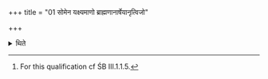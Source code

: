 +++
title = "01 सोमेन यक्ष्यमाणो ब्राह्मणानार्षेयानृत्विजो"

+++

<details><summary>थिते</summary>

1. One who is going to perform a Soma-sacrifice should select priests who must be Brāhmaṇas belonging to R̥ṣi-families, being either young or old, those who have studied Veda,[^1] those who have loud voice and those who are not devoid of any limb.


[^1]: For this qualification cf ŚB III.1.1.5.
</details>
